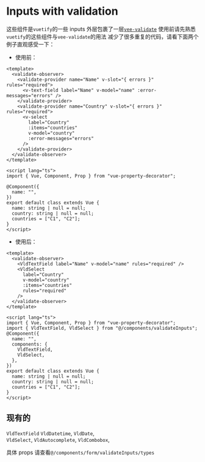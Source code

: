 # Inputs with validation

这些组件是`vuetify`的一些 inputs 外层包裹了一层[`vee-validate`](https://logaretm.github.io/vee-validate/)
使用前请先熟悉`vuetify`的这些组件与`vee-validate`的用法
减少了很多重复的代码，请看下面两个例子直观感受一下：

- 使用前：

```vue
<template>
  <validate-observer>
    <validate-provider name="Name" v-slot="{ errors }" rules="required">
      <v-text-field label="Name" v-model="name" :error-messages="errors" />
    </validate-provider>
    <validate-provider name="Country" v-slot="{ errors }" rules="required">
      <v-select
        label="Country"
        :items="countries"
        v-model="country"
        :error-messages="errors"
      />
    </validate-provider>
  </validate-observer>
</template>

<script lang="ts">
import { Vue, Component, Prop } from "vue-property-decorator";

@Component({
  name: "",
})
export default class extends Vue {
  name: string | null = null;
  country: string | null = null;
  countries = ["C1", "C2"];
}
</script>
```

- 使用后：

```vue
<template>
  <validate-observer>
    <VldTextField label="Name" v-model="name" rules="required" />
    <VldSelect
      label="Country"
      v-model="country"
      :items="countries"
      rules="required"
    />
  </validate-observer>
</template>

<script lang="ts">
import { Vue, Component, Prop } from "vue-property-decorator";
import { VldTextField, VldSelect } from "@/components/validateInputs";
@Component({
  name: "",
  components: {
    VldTextField,
    VldSelect,
  },
})
export default class extends Vue {
  name: string | null = null;
  country: string | null = null;
  countries = ["C1", "C2"];
}
</script>
```

## 现有的

`VldTextField`
`VldDatetime`,
`VldDate`,  
`VldSelect`,
`VldAutocomplete`,
`VldCombobox`,

具体 props 请查看`@/components/form/validateInputs/types`
